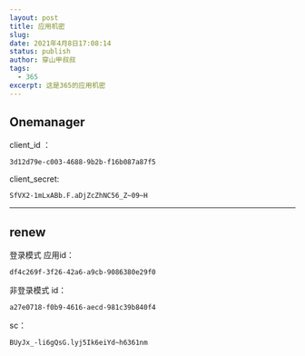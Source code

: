 ```yaml
---
layout: post
title: 应用机密
slug: 
date: 2021年4月8日17:08:14
status: publish
author: 穿山甲叔叔
tags:
  - 365
excerpt: 这是365的应用机密
---
```


## Onemanager

client_id ：

```
3d12d79e-c003-4688-9b2b-f16b087a87f5
```

client_secret:

```
SfVX2-1mLxABb.F.aDjZcZhNC56_Z~09~H
```

------

## renew

登录模式
应用id：

```
df4c269f-3f26-42a6-a9cb-9086380e29f0
```

非登录模式
id：

```
a27e0718-f0b9-4616-aecd-981c39b840f4
```

sc：

```
BUyJx_-li6gQsG.lyj5Ik6eiYd~h6361nm
```

